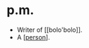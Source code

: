 # p.m.
- Writer of [[bolo'bolo]].
- A [[person]].

[//begin]: # "Autogenerated link references for markdown compatibility"
[person]: person "Person"
[//end]: # "Autogenerated link references"